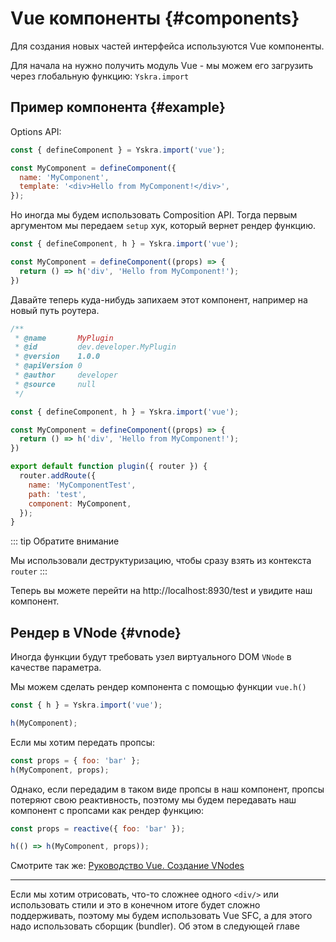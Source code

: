 # Vue компоненты {#components}

Для создания новых частей интерфейса используются Vue компоненты.

Для начала на нужно получить модуль Vue - мы можем его загрузить через глобальную функцию: `Yskra.import`

## Пример компонента {#example}

Options API: 
```js
const { defineComponent } = Yskra.import('vue');

const MyComponent = defineComponent({
  name: 'MyComponent',
  template: '<div>Hello from MyComponent!</div>',
});
```

Но иногда мы будем использовать Composition API. Тогда первым аргументом мы передаем `setup` хук, который вернет рендер функцию.

```js
const { defineComponent, h } = Yskra.import('vue');

const MyComponent = defineComponent((props) => {
  return () => h('div', 'Hello from MyComponent!');
})
```

Давайте теперь куда-нибудь запихаем этот компонент, например на новый путь роутера.

```js
/**
 * @name       MyPlugin
 * @id         dev.developer.MyPlugin
 * @version    1.0.0
 * @apiVersion 0
 * @author     developer
 * @source     null
 */

const { defineComponent, h } = Yskra.import('vue');

const MyComponent = defineComponent((props) => {
  return () => h('div', 'Hello from MyComponent!');
})

export default function plugin({ router }) {
  router.addRoute({
    name: 'MyComponentTest',
    path: 'test',
    component: MyComponent,
  });
}
```

::: tip Обратите внимание

Мы использовали деструктуризацию, чтобы сразу взять из контекста `router`
:::

Теперь вы можете перейти на http://localhost:8930/test и увидите наш компонент.


## Рендер в VNode {#vnode}

Иногда функции будут требовать узел виртуального DOM `VNode` в качестве параметра.

Мы можем сделать рендер компонента с помощью функции `vue.h()`
```js
const { h } = Yskra.import('vue');

h(MyComponent);
```

Если мы хотим передать пропсы:
```js
const props = { foo: 'bar' };
h(MyComponent, props);
```

Однако, если передадим в таком виде пропсы в наш компонент, пропсы потеряют свою реактивность, поэтому мы будем передавать наш компонент с пропсами как рендер функцию:
```js
const props = reactive({ foo: 'bar' });

h(() => h(MyComponent, props));
```

Смотрите так же: [Руководство Vue. Создание VNodes](https://ru.vuejs.org/guide/extras/render-function.html#creating-vnodes)
___

Если мы хотим отрисовать, что-то сложнее одного `<div/>` или использовать стили и это в конечном итоге будет сложно поддерживать, 
поэтому мы будем использовать Vue SFC, а для этого надо использовать сборщик (bundler). Об этом в следующей главе


